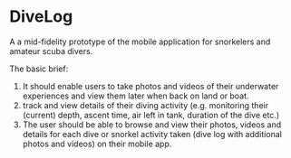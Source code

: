 # DiveLog
A a mid-fidelity prototype of the mobile application for snorkelers and amateur scuba divers.


The basic brief:
1) It should enable users to take photos and videos of their underwater experiences and view them later when back on land or boat.
2) track and view details of their diving activity (e.g. monitoring their (current) depth, ascent time, air left in tank,
duration of the dive etc.)
3) The user should be able to browse and view their photos, videos and details for each dive or snorkel activity taken (dive log with additional photos and videos) on their mobile app.
